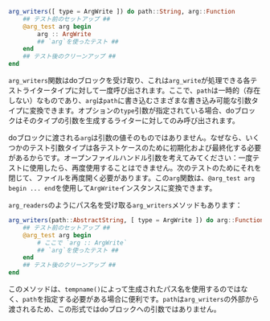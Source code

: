 ```julia
arg_writers([ type = ArgWrite ]) do path::String, arg::Function
    ## テスト前のセットアップ ##
    @arg_test arg begin
        arg :: ArgWrite
        ## `arg`を使ったテスト ##
    end
    ## テスト後のクリーンアップ ##
end
```

`arg_writers`関数はdoブロックを受け取り、これは`arg_write`が処理できる各テストライタータイプに対して一度呼び出されます。ここで、`path`は一時的（存在しない）なものであり、`arg`は`path`に書き込むさまざまな書き込み可能な引数タイプに変換できます。オプションの`type`引数が指定されている場合、doブロックはそのタイプの引数を生成するライターに対してのみ呼び出されます。

doブロックに渡される`arg`は引数の値そのものではありません。なぜなら、いくつかのテスト引数タイプは各テストケースのために初期化および最終化する必要があるからです。オープンファイルハンドル引数を考えてみてください：一度テストに使用したら、再度使用することはできません。次のテストのためにそれを閉じて、ファイルを再度開く必要があります。この`arg`関数は、`@arg_test arg begin ... end`を使用して`ArgWrite`インスタンスに変換できます。

`arg_readers`のようにパス名を受け取る`arg_writers`メソッドもあります：

```julia
arg_writers(path::AbstractString, [ type = ArgWrite ]) do arg::Function
    ## テスト前のセットアップ ##
    @arg_test arg begin
        # ここで `arg :: ArgWrite`
        ## `arg`を使ったテスト ##
    end
    ## テスト後のクリーンアップ ##
end
```

このメソッドは、`tempname()`によって生成されたパス名を使用するのではなく、`path`を指定する必要がある場合に便利です。`path`は`arg_writers`の外部から渡されるため、この形式ではdoブロックへの引数ではありません。

